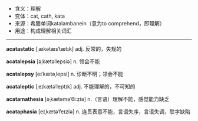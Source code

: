 - <span class="definition">含义：理解</span>
- <span class="definition">变体：cat, cath, kata</span>
- <span class="definition">来源：希腊单词katalambanein（意为to comprehend，即理解）</span>
- <span class="definition">用途：构成理解相关词汇</span>

---

<span class="vocabulary">**acatastatic**</span> [ˌækətæsˈtætɪk] adj. 反常的，失规的

<span class="vocabulary">**acatalepsia**</span> [əˌkætəˈlepsiә] n. 领会不能

<span class="vocabulary">**acatalepsy**</span> [eɪˈkætəˌlepsi] n. 诊断不明；领会不能

<span class="vocabulary">**acataleptic**</span> [ˌeɪkætəˈleptɪk] adj. 不能理解的，不可知的

<span class="vocabulary">**acatamathesia**</span> [əˌkætəməˈθiːziə] n.（言语）理解不能，感觉能力缺乏

<span class="vocabulary">**acataphasia**</span> [eɪˌkætəˈfeɪziə] n. 连贯表意不能，言语失序，言语失调，联字缺陷
